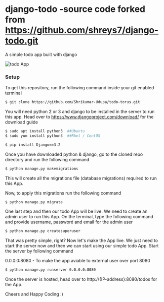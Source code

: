 # django-todo -source code forked from https://github.com/shreys7/django-todo.git
A simple todo app built with django

![todo App](https://raw.githubusercontent.com/shreys7/django-todo/develop/staticfiles/todoApp.png)
### Setup
To get this repository, run the following command inside your git enabled terminal
```bash
$ git clone https://github.com/Shrikumar-Udupa/todo-torus.git
```
You will need python 2 or 3 and django to be installed in the server to run this app. Head over to https://www.djangoproject.com/download/ for the download guide
```bash
$ sudo apt install python3  ##Ubuntu
$ sudo yum install python3  ##Rhel / CentOS
```
```bash
$ pip install Django==3.2
```



Once you have downloaded python & django, go to the cloned repo directory and run the following command

```bash
$ python manage.py makemigrations
```

This will create all the migrations file (database migrations) required to run this App.

Now, to apply this migrations run the following command
```bash
$ python manage.py migrate
```

One last step and then our todo App will be live. We need to create an admin user to run this App. On the terminal, type the following command and provide username, password and email for the admin user
```bash
$ python manage.py createsuperuser
```

That was pretty simple, right? Now let's make the App live. We just need to start the server now and then we can start using our simple todo App. Start the server by following command

0.0.0.0:8080 - To make the app aviable to external user over port 8080

```bash
$ python manage.py runserver 0.0.0.0:8080
```

Once the server is hosted, head over to http://{IP-address}:8080/todos for the App.

Cheers and Happy Coding :)

